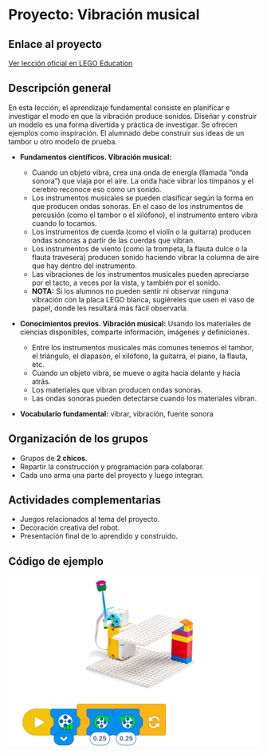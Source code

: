 # Proyecto: Vibración musical
## Enlace al proyecto
[Ver lección oficial en LEGO Education](https://education.lego.com/es-es/lessons/spike-essential-science-see-it-hear-it-build-it/spikeessential-Musical-vibration/)

## Descripción general
En esta lección, el aprendizaje fundamental consiste en planificar e investigar el modo en que la vibración produce sonidos. Diseñar y construir un modelo es una forma divertida y práctica de investigar. Se ofrecen ejemplos como inspiración. El alumnado debe construir sus ideas de un tambor u otro modelo de prueba.

- **Fundamentos científicos. Vibración musical:**
  - Cuando un objeto vibra, crea una onda de energía (llamada “onda sonora”) que viaja por el aire. La onda hace vibrar los tímpanos y el cerebro reconoce eso como un sonido.
  - Los instrumentos musicales se pueden clasificar según la forma en que producen ondas sonoras. En el caso de los instrumentos de percusión (como el tambor o el xilófono), el instrumento entero vibra cuando lo tocamos.
  - Los instrumentos de cuerda (como el violín o la guitarra) producen ondas sonoras a partir de las cuerdas que vibran.
  - Los instrumentos de viento (como la trompeta, la flauta dulce o la flauta travesera) producen sonido haciendo vibrar la columna de aire que hay dentro del instrumento.
  - Las vibraciones de los instrumentos musicales pueden apreciarse por el tacto, a veces por la vista, y también por el sonido.
  - **NOTA:** Si los alumnos no pueden sentir ni observar ninguna vibración con la placa LEGO blanca, sugiéreles que usen el vaso de papel, donde les resultará más fácil observarla.

- **Conocimientos previos. Vibración musical:** Usando los materiales de ciencias disponibles, comparte información, imágenes y definiciones.
  - Entre los instrumentos musicales más comunes tenemos el tambor, el triángulo, el diapasón, el xilófono, la guitarra, el piano, la flauta, etc.
  - Cuando un objeto vibra, se mueve o agita hacia delante y hacia atrás.
  - Los materiales que vibran producen ondas sonoras.
  - Las ondas sonoras pueden detectarse cuando los materiales vibran.

- **Vocabulario fundamental:** vibrar, vibración, fuente sonora


## Organización de los grupos
- Grupos de **2 chicos**.
- Repartir la construcción y programación para colaborar.
- Cada uno arma una parte del proyecto y luego integran.

## Actividades complementarias
- Juegos relacionados al tema del proyecto.
- Decoración creativa del robot.
- Presentación final de lo aprendido y construido.

## Código de ejemplo
![vibración](./img2_e/vibracionMusical.png)
